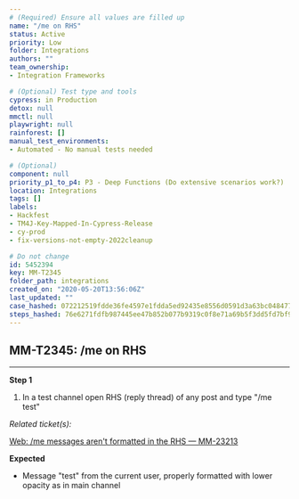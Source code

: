 ```yaml
---
# (Required) Ensure all values are filled up
name: "/me on RHS"
status: Active
priority: Low
folder: Integrations
authors: ""
team_ownership: 
- Integration Frameworks

# (Optional) Test type and tools
cypress: in Production
detox: null
mmctl: null
playwright: null
rainforest: []
manual_test_environments: 
- Automated - No manual tests needed

# (Optional)
component: null
priority_p1_to_p4: P3 - Deep Functions (Do extensive scenarios work?)
location: Integrations
tags: []
labels: 
- Hackfest
- TM4J-Key-Mapped-In-Cypress-Release
- cy-prod
- fix-versions-not-empty-2022cleanup

# Do not change
id: 5452394
key: MM-T2345
folder_path: integrations
created_on: "2020-05-20T13:56:06Z"
last_updated: ""
case_hashed: 072212519fdde36fe4597e1fdda5ed92435e8556d0591d3a63bc048477ed7f3ee905c5855edf8276f4262dc9accffe0b
steps_hashed: 76e6271fdfb987445ee47b852b077b9319c0f8e71a69b5f3dd5fd7bf9e9bdf05c951692cfb5ff25e869ae2503aab53e4
---
```


## MM-T2345: /me on RHS

---

**Step 1**

1. In a test channel open RHS (reply thread) of any post and type "/me test"

_Related ticket(s):_

[Web: /me messages aren't formatted in the RHS — MM-23213](https://mattermost.atlassian.net/browse/MM-23213)

**Expected**

- Message "test" from the current user, properly formatted with lower opacity as in main channel
